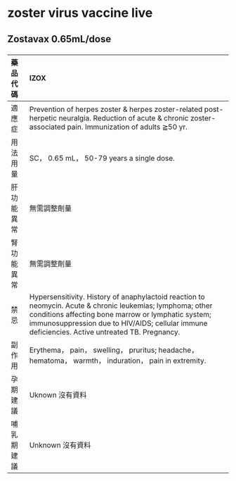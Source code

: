 # zoster virus vaccine live

## Zostavax 0.65mL/dose

##### 

| 藥品代碼   | IZOX                                                                                                                                                                                                                                                               |
|:-----------|:-------------------------------------------------------------------------------------------------------------------------------------------------------------------------------------------------------------------------------------------------------------------|
| 適應症     | Prevention of herpes zoster & herpes zoster-related post-herpetic neuralgia. Reduction of acute & chronic zoster-associated pain. Immunization of adults ≧50 yr.                                                                                                   |
| 用法用量   | SC， 0.65 mL， 50-79 years a single dose.                                                                                                                                                                                                                          |
| 肝功能異常 | 無需調整劑量                                                                                                                                                                                                                                                       |
| 腎功能異常 | 無需調整劑量                                                                                                                                                                                                                                                       |
| 禁忌       | Hypersensitivity. History of anaphylactoid reaction to neomycin. Acute & chronic leukemias; lymphoma; other conditions affecting bone marrow or lymphatic system; immunosuppression due to HIV/AIDS; cellular immune deficiencies. Active untreated TB. Pregnancy. |
| 副作用     | Erythema， pain， swelling， pruritus; headache， hematoma， warmth， induration， pain in extremity.                                                                                                                                                              |
| 孕期建議   | Uknown 沒有資料                                                                                                                                                                                                                                                    |
| 哺乳期建議 | Unknown 沒有資料                                                                                                                                                                                                                                                   |

